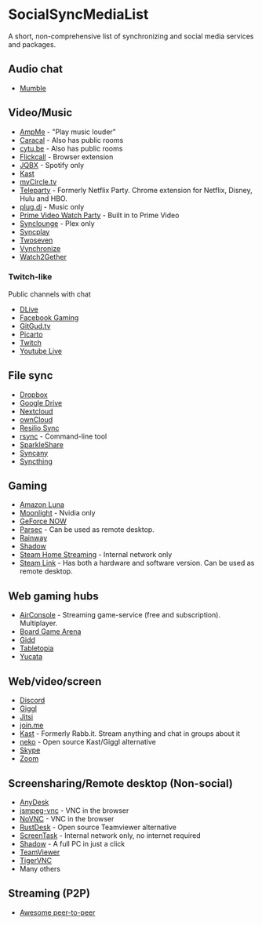 # SocialSyncMediaList

A short, non-comprehensive list of synchronizing and social media services and packages.

## Audio chat

- [Mumble](https://www.mumble.info/)

## Video/Music

- [AmpMe](https://www.ampme.com/) - "Play music louder" 
- [Caracal](https://caracal.club/) - Also has public rooms
- [cytu.be](https://cytu.be/) - Also has public rooms
- [Flickcall](https://www.flickcall.com/) - Browser extension
- [JQBX](https://www.jqbx.fm/) - Spotify only
- [Kast](https://kast.gg/)
- [myCircle.tv](https://www.mycircle.tv/)
- [Teleparty](https://www.netflixparty.com/) - Formerly Netflix Party. Chrome extension for Netflix, Disney, Hulu and HBO.
- [plug.dj](https://plug.dj) - Music only
- [Prime Video Watch Party](https://www.amazon.com/adlp/watchparty) - Built in to Prime Video
- [Synclounge](https://synclounge.tv/) - Plex only
- [Syncplay](https://syncplay.pl/)
- [Twoseven](https://twoseven.xyz/)
- [Vynchronize](https://vynchronize.herokuapp.com/)
- [Watch2Gether](https://www.watch2gether.com/)

### Twitch-like
Public channels with chat

- [DLive](https://dlive.tv)
- [Facebook Gaming](https://fb.gg)
- [GitGud.tv](https://gitgud.tv/)
- [Picarto](https://picarto.tv)
- [Twitch](https://twitch.tv)
- [Youtube Live](https://www.youtube.com/results?sp=EgJAAQ%253D%253D)

## File sync

- [Dropbox](https://www.dropbox.com/)
- [Google Drive](https://www.google.com/drive/)
- [Nextcloud](https://nextcloud.com/)
- [ownCloud](https://owncloud.org/)
- [Resilio Sync](https://www.resilio.com/individuals-sync/)
- [rsync](https://www.samba.org/rsync/) - Command-line tool
- [SparkleShare](http://sparkleshare.org/)
- [Syncany](https://www.syncany.org/)
- [Syncthing](https://syncthing.net/)

## Gaming

- [Amazon Luna](https://luna.amazon.com/)
- [Moonlight](https://moonlight-stream.org/) - Nvidia only
- [GeForce NOW](https://www.nvidia.com/en-us/geforce-now/)
- [Parsec](https://parsecgaming.com/) - Can be used as remote desktop.
- [Rainway](https://rainway.com/)
- [Shadow](https://shadow.tech/)
- [Steam Home Streaming](https://store.steampowered.com/streaming/) - Internal network only
- [Steam Link](https://store.steampowered.com/steamlink/about/) - Has both a hardware and software version. Can be used as remote desktop.

## Web gaming hubs

- [AirConsole](https://www.airconsole.com/) - Streaming game-service (free and subscription). Multiplayer. 
- [Board Game Arena](https://en.boardgamearena.com)
- [Gidd](https://gidd.io)
- [Tabletopia](https://tabletopia.com)
- [Yucata](https://www.yucata.de/en)

## Web/video/screen

- [Discord](https://discordapp.com/)
- [Giggl](https://giggl.app/)
- [Jitsi](https://jitsi.org/)
- [join.me](https://www.join.me/screen-sharing)
- [Kast](https://kast.gg/) - Formerly Rabb.it. Stream anything and chat in groups about it
- [neko](https://github.com/m1k1o/neko) - Open source Kast/Giggl alternative
- [Skype](https://skype.com/)
- [Zoom](https://zoom.us/)

## Screensharing/Remote desktop (Non-social)

- [AnyDesk](https://anydesk.com/)
- [jsmpeg-vnc](https://github.com/phoboslab/jsmpeg-vnc) - VNC in the browser
- [NoVNC](https://novnc.com/info.html) - VNC in the browser
- [RustDesk](https://github.com/rustdesk/rustdesk) - Open source Teamviewer alternative
- [ScreenTask](https://screentask.me/) - Internal network only, no internet required
- [Shadow](https://shadow.tech/) - A full PC in just a click
- [TeamViewer](https://www.teamviewer.com/)
- [TigerVNC](https://tigervnc.org/)
- Many others

## Streaming (P2P)

- [Awesome peer-to-peer](https://github.com/kgryte/awesome-peer-to-peer)
